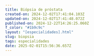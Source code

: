 ```yaml
---
title: Biópsia de próstata
created-on: 2024-12-02T17:41:04.103Z
updated-on: 2024-12-02T17:41:48.072Z
published-on: 2024-12-22T14:26:25.060Z
f_color: "#1b9c9c"
layout: "[especialidades].html"
slug: biopsia
tags: especialidades
date: 2025-02-01T15:56:36.657Z
---
```

